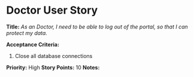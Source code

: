 # Doctor User Story

**Title:**
_As an Doctor, I need to be able to log out of the portal, so that I can protect my data._

**Acceptance Criteria:**
1. Close all database connections

**Priority:** High
**Story Points:** 10
**Notes:**
